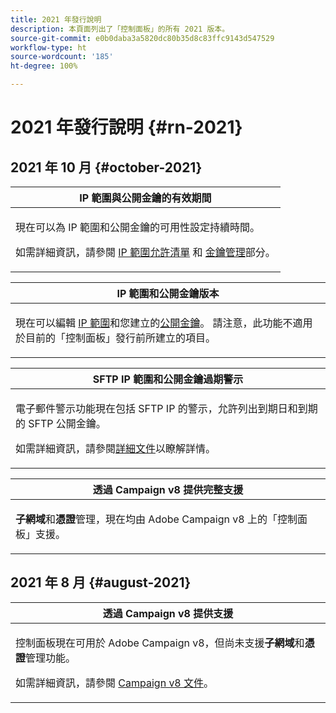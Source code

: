 ```yaml
---
title: 2021 年發行說明
description: 本頁面列出了「控制面板」的所有 2021 版本。
source-git-commit: e0b0daba3a5820dc80b35d8c83ffc9143d547529
workflow-type: ht
source-wordcount: '185'
ht-degree: 100%

---
```


# 2021 年發行說明 {#rn-2021}

## 2021 年 10 月 {#october-2021}

<table>
<thead>
<tr>
<th><strong>IP 範圍與公開金鑰的有效期間</strong><br/></th>
</tr>
</thead>
<tbody>
<tr>
<td>
<p>現在可以為 IP 範圍和公開金鑰的可用性設定持續時間。 </p><p>如需詳細資訊，請參閱 <a href="../sftp/using/ip-range-allow-listing.md#adding-ip-addresses-allow-list">IP 範圍允許清單</a> 和 <a href="../sftp/using/key-management.md#installing-ssh-key">金鑰管理</a>部分。</p>
</td>
</tr>
</tbody>
</table>

<table>
<thead>
<tr>
<th><strong>IP 範圍和公開金鑰版本</strong><br/></th>
</tr>
</thead>
<tbody>
<tr>
<td>
<p>現在可以編輯 <a href="../sftp/using/ip-range-allow-listing.md#editing-ip-ranges">IP 範圍</a>和您建立的<a href="../sftp/using/key-management.md#editing-public-keys">公開金鑰</a>。 請注意，此功能不適用於目前的「控制面板」發行前所建立的項目。
</td>
</tr>
</tbody>
</table>

<table>
<thead>
<tr>
<th><strong>SFTP IP 範圍和公開金鑰過期警示</strong><br/></th>
</tr>
</thead>
<tbody>
<tr>
<td>
<p>電子郵件警示功能現在包括 SFTP IP 的警示，允許列出到期日和到期的 SFTP 公開金鑰。</p><p>如需詳細資訊，請參閱<a href="../performance-monitoring/using/email-alerting.md">詳細文件</a>以瞭解詳情。</p>
</td>
</tr>
</tbody>
</table>

<table>
<thead>
<tr>
<th><strong>透過 Campaign v8 提供完整支援</strong><br/></th>
</tr>
</thead>
<tbody>
<tr>
<td>
<p><strong>子網域</strong>和<strong>憑證</strong>管理，現在均由 Adobe Campaign v8 上的「控制面板」支援</a>。</p>
</td>
</tr>
</tbody>
</table>

## 2021 年 8 月 {#august-2021}

<table>
<thead>
<tr>
<th><strong>透過 Campaign v8 提供支援</strong><br/></th>
</tr>
</thead>
<tbody>
<tr>
<td>
<p>控制面板現在可用於 Adobe Campaign v8，但尚未支援<strong>子網域</strong>和<strong>憑證</strong>管理功能。</p><p>如需詳細資訊，請參閱 <a href="https://experienceleague.adobe.com/docs/campaign/campaign-v8/deploy/self-service.html?lang=zh-Hant" target="blank">Campaign v8 文件</a>。</p>
</td>
</tr>
</tbody>
</table>
